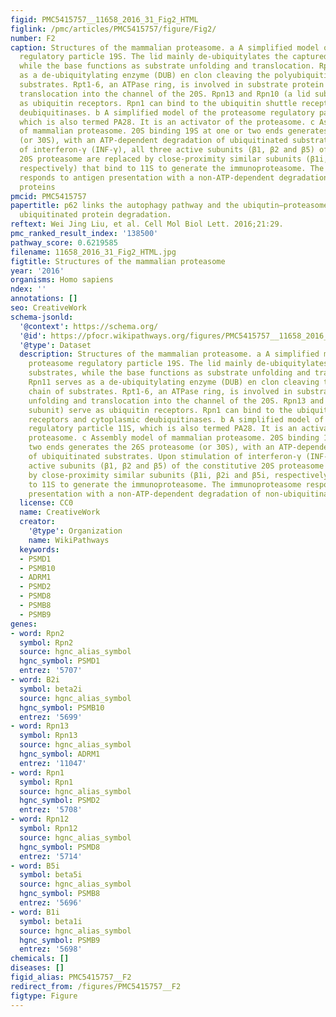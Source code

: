 ```yaml
---
figid: PMC5415757__11658_2016_31_Fig2_HTML
figlink: /pmc/articles/PMC5415757/figure/Fig2/
number: F2
caption: Structures of the mammalian proteasome. a A simplified model of the proteasome
  regulatory particle 19S. The lid mainly de-ubiquitylates the captured substrates,
  while the base functions as substrate unfolding and translocation. Rpn11 serves
  as a de-ubiquitylating enzyme (DUB) en clon cleaving the polyubiquitin chain of
  substrates. Rpt1-6, an ATPase ring, is involved in substrate protein unfolding and
  translocation into the channel of the 20S. Rpn13 and Rpn10 (a lid subunit) serve
  as ubiquitin receptors. Rpn1 can bind to the ubiquitin shuttle receptors and cytoplasmic
  deubiquitinases. b A simplified model of the proteasome regulatory particle 11S,
  which is also termed PA28. It is an activator of the proteasome. c Assembly model
  of mammalian proteasome. 20S binding 19S at one or two ends generates the 26S proteasome
  (or 30S), with an ATP-dependent degradation of ubiquitinated substrates. Upon stimulation
  of interferon-γ (INF-γ), all three active subunits (β1, β2 and β5) of the constitutive
  20S proteasome are replaced by close-proximity similar subunits (β1i, β2i and β5i,
  respectively) that bind to 11S to generate the immunoproteasome. The immunoproteasome
  responds to antigen presentation with a non-ATP-dependent degradation of non-ubiquitinated
  proteins
pmcid: PMC5415757
papertitle: p62 links the autophagy pathway and the ubiqutin–proteasome system upon
  ubiquitinated protein degradation.
reftext: Wei Jing Liu, et al. Cell Mol Biol Lett. 2016;21:29.
pmc_ranked_result_index: '138500'
pathway_score: 0.6219585
filename: 11658_2016_31_Fig2_HTML.jpg
figtitle: Structures of the mammalian proteasome
year: '2016'
organisms: Homo sapiens
ndex: ''
annotations: []
seo: CreativeWork
schema-jsonld:
  '@context': https://schema.org/
  '@id': https://pfocr.wikipathways.org/figures/PMC5415757__11658_2016_31_Fig2_HTML.html
  '@type': Dataset
  description: Structures of the mammalian proteasome. a A simplified model of the
    proteasome regulatory particle 19S. The lid mainly de-ubiquitylates the captured
    substrates, while the base functions as substrate unfolding and translocation.
    Rpn11 serves as a de-ubiquitylating enzyme (DUB) en clon cleaving the polyubiquitin
    chain of substrates. Rpt1-6, an ATPase ring, is involved in substrate protein
    unfolding and translocation into the channel of the 20S. Rpn13 and Rpn10 (a lid
    subunit) serve as ubiquitin receptors. Rpn1 can bind to the ubiquitin shuttle
    receptors and cytoplasmic deubiquitinases. b A simplified model of the proteasome
    regulatory particle 11S, which is also termed PA28. It is an activator of the
    proteasome. c Assembly model of mammalian proteasome. 20S binding 19S at one or
    two ends generates the 26S proteasome (or 30S), with an ATP-dependent degradation
    of ubiquitinated substrates. Upon stimulation of interferon-γ (INF-γ), all three
    active subunits (β1, β2 and β5) of the constitutive 20S proteasome are replaced
    by close-proximity similar subunits (β1i, β2i and β5i, respectively) that bind
    to 11S to generate the immunoproteasome. The immunoproteasome responds to antigen
    presentation with a non-ATP-dependent degradation of non-ubiquitinated proteins
  license: CC0
  name: CreativeWork
  creator:
    '@type': Organization
    name: WikiPathways
  keywords:
  - PSMD1
  - PSMB10
  - ADRM1
  - PSMD2
  - PSMD8
  - PSMB8
  - PSMB9
genes:
- word: Rpn2
  symbol: Rpn2
  source: hgnc_alias_symbol
  hgnc_symbol: PSMD1
  entrez: '5707'
- word: B2i
  symbol: beta2i
  source: hgnc_alias_symbol
  hgnc_symbol: PSMB10
  entrez: '5699'
- word: Rpn13
  symbol: Rpn13
  source: hgnc_alias_symbol
  hgnc_symbol: ADRM1
  entrez: '11047'
- word: Rpn1
  symbol: Rpn1
  source: hgnc_alias_symbol
  hgnc_symbol: PSMD2
  entrez: '5708'
- word: Rpn12
  symbol: Rpn12
  source: hgnc_alias_symbol
  hgnc_symbol: PSMD8
  entrez: '5714'
- word: B5i
  symbol: beta5i
  source: hgnc_alias_symbol
  hgnc_symbol: PSMB8
  entrez: '5696'
- word: B1i
  symbol: beta1i
  source: hgnc_alias_symbol
  hgnc_symbol: PSMB9
  entrez: '5698'
chemicals: []
diseases: []
figid_alias: PMC5415757__F2
redirect_from: /figures/PMC5415757__F2
figtype: Figure
---
```

